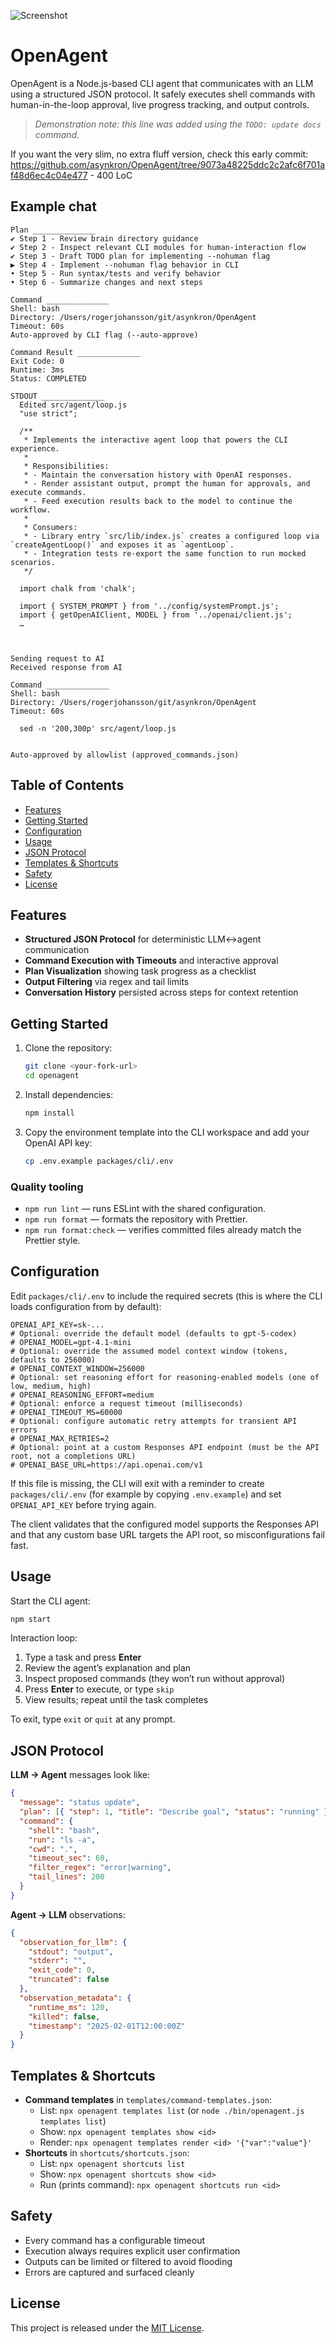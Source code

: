 ![Screenshot](./screenshot.png)

# OpenAgent

OpenAgent is a Node.js-based CLI agent that communicates with an LLM using a structured JSON protocol. It safely executes shell commands with human-in-the-loop approval, live progress tracking, and output controls.

> _Demonstration note: this line was added using the `TODO: update docs` command._

If you want the very slim, no extra fluff version, check this early commit:
https://github.com/asynkron/OpenAgent/tree/9073a48225ddc2c2afc6f701af48d6ec4c04e477 - 400 LoC

## Example chat

```
Plan ______________
✔ Step 1 - Review brain directory guidance
✔ Step 2 - Inspect relevant CLI modules for human-interaction flow
✔ Step 3 - Draft TODO plan for implementing --nohuman flag
▶ Step 4 - Implement --nohuman flag behavior in CLI
• Step 5 - Run syntax/tests and verify behavior
• Step 6 - Summarize changes and next steps

Command ______________
Shell: bash
Directory: /Users/rogerjohansson/git/asynkron/OpenAgent
Timeout: 60s
Auto-approved by CLI flag (--auto-approve)

Command Result ______________
Exit Code: 0
Runtime: 3ms
Status: COMPLETED

STDOUT ______________
  Edited src/agent/loop.js
  "use strict";

  /**
   * Implements the interactive agent loop that powers the CLI experience.
   *
   * Responsibilities:
   * - Maintain the conversation history with OpenAI responses.
   * - Render assistant output, prompt the human for approvals, and execute commands.
   * - Feed execution results back to the model to continue the workflow.
   *
   * Consumers:
   * - Library entry `src/lib/index.js` creates a configured loop via `createAgentLoop()` and exposes it as `agentLoop`.
   * - Integration tests re-export the same function to run mocked scenarios.
   */

  import chalk from 'chalk';

  import { SYSTEM_PROMPT } from '../config/systemPrompt.js';
  import { getOpenAIClient, MODEL } from '../openai/client.js';
  …



Sending request to AI
Received response from AI

Command ______________
Shell: bash
Directory: /Users/rogerjohansson/git/asynkron/OpenAgent
Timeout: 60s

  sed -n '200,300p' src/agent/loop.js


Auto-approved by allowlist (approved_commands.json)
```

## Table of Contents

- [Features](#features)
- [Getting Started](#getting-started)
- [Configuration](#configuration)
- [Usage](#usage)
- [JSON Protocol](#json-protocol)
- [Templates & Shortcuts](#templates--shortcuts)
- [Safety](#safety)
- [License](#license)

## Features

- **Structured JSON Protocol** for deterministic LLM↔agent communication
- **Command Execution with Timeouts** and interactive approval
- **Plan Visualization** showing task progress as a checklist
- **Output Filtering** via regex and tail limits
- **Conversation History** persisted across steps for context retention

## Getting Started

1. Clone the repository:
   ```bash
   git clone <your-fork-url>
   cd openagent
   ```
2. Install dependencies:
   ```bash
   npm install
   ```
3. Copy the environment template into the CLI workspace and add your OpenAI API key:
   ```bash
   cp .env.example packages/cli/.env
   ```

### Quality tooling

- `npm run lint` — runs ESLint with the shared configuration.
- `npm run format` — formats the repository with Prettier.
- `npm run format:check` — verifies committed files already match the Prettier style.

## Configuration

Edit `packages/cli/.env` to include the required secrets (this is where the CLI loads configuration from by default):

```
OPENAI_API_KEY=sk-...
# Optional: override the default model (defaults to gpt-5-codex)
# OPENAI_MODEL=gpt-4.1-mini
# Optional: override the assumed model context window (tokens, defaults to 256000)
# OPENAI_CONTEXT_WINDOW=256000
# Optional: set reasoning effort for reasoning-enabled models (one of low, medium, high)
# OPENAI_REASONING_EFFORT=medium
# Optional: enforce a request timeout (milliseconds)
# OPENAI_TIMEOUT_MS=60000
# Optional: configure automatic retry attempts for transient API errors
# OPENAI_MAX_RETRIES=2
# Optional: point at a custom Responses API endpoint (must be the API root, not a completions URL)
# OPENAI_BASE_URL=https://api.openai.com/v1
```

If this file is missing, the CLI will exit with a reminder to create `packages/cli/.env` (for example by copying `.env.example`) and set `OPENAI_API_KEY` before trying again.

The client validates that the configured model supports the Responses API and that any custom base URL targets the API root, so misconfigurations fail fast.

## Usage

Start the CLI agent:

```bash
npm start
```

Interaction loop:

1. Type a task and press **Enter**
2. Review the agent’s explanation and plan
3. Inspect proposed commands (they won’t run without approval)
4. Press **Enter** to execute, or type `skip`
5. View results; repeat until the task completes

To exit, type `exit` or `quit` at any prompt.

## JSON Protocol

**LLM → Agent** messages look like:

```json
{
  "message": "status update",
  "plan": [{ "step": 1, "title": "Describe goal", "status": "running" }],
  "command": {
    "shell": "bash",
    "run": "ls -a",
    "cwd": ".",
    "timeout_sec": 60,
    "filter_regex": "error|warning",
    "tail_lines": 200
  }
}
```

**Agent → LLM** observations:

```json
{
  "observation_for_llm": {
    "stdout": "output",
    "stderr": "",
    "exit_code": 0,
    "truncated": false
  },
  "observation_metadata": {
    "runtime_ms": 120,
    "killed": false,
    "timestamp": "2025-02-01T12:00:00Z"
  }
}
```

## Templates & Shortcuts

- **Command templates** in `templates/command-templates.json`:
  - List: `npx openagent templates list` (or `node ./bin/openagent.js templates list`)
  - Show: `npx openagent templates show <id>`
  - Render: `npx openagent templates render <id> '{"var":"value"}'`
- **Shortcuts** in `shortcuts/shortcuts.json`:
  - List: `npx openagent shortcuts list`
  - Show: `npx openagent shortcuts show <id>`
  - Run (prints command): `npx openagent shortcuts run <id>`

## Safety

- Every command has a configurable timeout
- Execution always requires explicit user confirmation
- Outputs can be limited or filtered to avoid flooding
- Errors are captured and surfaced cleanly

## License

This project is released under the [MIT License](LICENSE).
